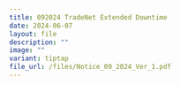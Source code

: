 ```yaml
---
title: 092024 TradeNet Extended Downtime
date: 2024-06-07
layout: file
description: ""
image: ""
variant: tiptap
file_url: /files/Notice_09_2024_Ver_1.pdf
---
```

